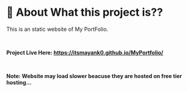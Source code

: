 # 🚀 About What this project is??
<p>This is an static website of My PortFolio.</p>
</br>

**Project Live Here: https://itsmayank0.github.io/MyPortfolio/**   

</br>

**Note: Website may load slower beacuse they are hosted on free tier hosting...**
